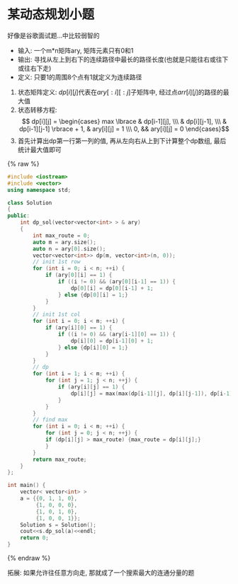 # 某动态规划小题


好像是谷歌面试题...中比较弱智的

<!--more-->

 - 输入: 一个m*n矩阵ary, 矩阵元素只有0和1
 - 输出: 寻找从左上到右下的连续路径中最长的路径长度(也就是只能往右或往下或往右下走)
 - 定义: 只要1的周围8个点有1就定义为连续路径

1. 状态矩阵定义: $dp[i][j]$代表在$ary[:i][:j]$子矩阵中, 经过点$arr[i][j]$的路径的最大值
2. 状态转移方程:
 $$ dp[i][j] = \begin{cases} max \lbrace & dp[i-1][j], \\\
 & dp[i][j-1], \\\
 & dp[i-1][j-1] \rbrace + 1,  & ary[i][j] = 1 \\\
0, && ary[i][j] = 0
\end{cases}$$
3. 首先计算出dp第一行第一列的值, 再从左向右从上到下计算整个dp数组, 最后统计最大值即可

{% raw %}
```cpp
#include <iostream>
#include <vector>
using namespace std;

class Solution
{
public:
    int dp_sol(vector<vector<int> > & ary)
    {
        int max_route = 0;
        auto m = ary.size();
        auto n = ary[0].size();
        vector<vector<int>> dp(m, vector<int>(n, 0));
        // init 1st row
        for (int i = 0; i < n; ++i) {
            if (ary[0][i] == 1) {
                if ((i != 0) && (ary[0][i-1] == 1)) {
                    dp[0][i] = dp[0][i-1] + 1;
                } else {dp[0][i] = 1;}
            }
        }
        // init 1st col
        for (int i = 0; i < m; ++i) {
            if (ary[i][0] == 1) {
                if ((i != 0) && (ary[i-1][0] == 1)) {
                    dp[i][0] = dp[i-1][0] + 1;
                } else {dp[i][0] = 1;}
            }
        }
        // dp
        for (int i = 1; i < m; ++i) {
            for (int j = 1; j < n; ++j) {
                if (ary[i][j] == 1) {
                    dp[i][j] = max(max(dp[i-1][j], dp[i][j-1]), dp[i-1][j-1]) + 1;
                }
            }
        }
        // find max
        for (int i = 0; i < m; ++i) {
            for (int j = 0; j < n; ++j) {
            if (dp[i][j] > max_route) {max_route = dp[i][j];}
            }
        }
        return max_route;
    }
};

int main() {
    vector< vector<int> >
    a = {{0, 1, 1, 0},
         {1, 0, 0, 0},
         {1, 0, 1, 0},
         {1, 0, 0, 1}};
    Solution s = Solution();
    cout<<s.dp_sol(a)<<endl;
    return 0;
}
```
{% endraw %}

拓展:
如果允许往任意方向走, 那就成了一个搜索最大的连通分量的题
